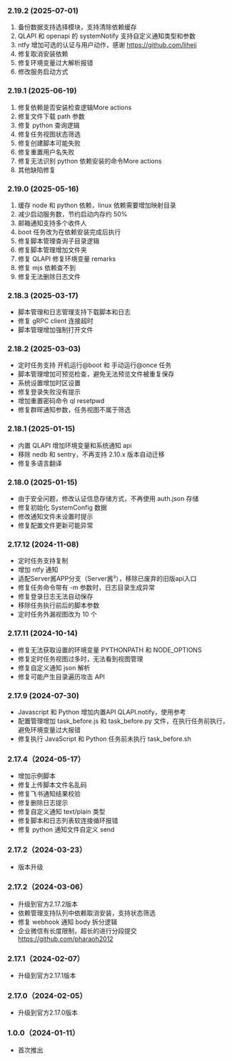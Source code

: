 ### 2.19.2 (2025-07-01)

1. 备份数据支持选择模块，支持清除依赖缓存
2. QLAPI 和 openapi 的 systemNotify 支持自定义通知类型和参数
3. ntfy 增加可选的认证与用户动作，感谢 https://github.com/liheji
4. 修复取消安装依赖
5. 修复环境变量过大解析报错
6. 修改服务启动方式

### 2.19.1 (2025-06-19)

1. 修复依赖是否安装检查逻辑More actions
2. 修复文件下载 path 参数
3. 修复 python 查询逻辑
4. 修复任务视图状态筛选
5. 修复创建脚本可能失败
6. 修复重置用户名失败
7. 修复无法识别 python 依赖安装的命令More actions
8. 其他缺陷修复

### 2.19.0 (2025-05-16)

1. 缓存 node 和 python 依赖，linux 依赖需要增加映射目录
2. 减少启动服务数，节约启动内存约 50%
3. 邮箱通知支持多个收件人
4. boot 任务改为在依赖安装完成后执行
5. 修复脚本管理查询子目录逻辑
6. 修复脚本管理增加文件夹
7. 修复 QLAPI 修复环境变量 remarks
8. 修复 mjs 依赖查不到
9. 修复无法删除日志文件

### 2.18.3 (2025-03-17)

- 脚本管理和日志管理支持下载脚本和日志
- 修复 gRPC client 连接超时
- 脚本管理增加强制打开文件

### 2.18.2 (2025-03-03)

- 定时任务支持 开机运行@boot 和 手动运行@once 任务
- 脚本管理增加可预览检查，避免无法预览文件被重复保存
- 系统设置增加时区设置
- 修复登录失败没有提示
- 增加重置密码命令 ql resetpwd
- 修复群晖通知参数，任务视图不属于筛选

### 2.18.1 (2025-01-15)

- 内置 QLAPI 增加环境变量和系统通知 api
- 移除 nedb 和 sentry，不再支持 2.10.x 版本自动迁移
- 修复多语言翻译

### 2.18.0 (2025-01-15)

- 由于安全问题，修改认证信息存储方式，不再使用 auth.json 存储
- 修复初始化 SystemConfig 数据
- 修改通知文件未设置时提示
- 修复配置文件更新可能异常

### 2.17.12 (2024-11-08)

- 定时任务支持复制
- 增加 ntfy 通知
- 适配Server酱APP分支（Server酱³），移除已废弃的旧版api入口
- 修复任务命令带有 -m 参数时，日志目录生成异常
- 修复登录日志无法自动保存
- 移除任务执行前后的脚本参数
- 定时任务外漏视图改为 10 个

### 2.17.11 (2024-10-14)

- 修复无法获取设置的环境变量 PYTHONPATH 和 NODE_OPTIONS
- 修复定时任务视图过多时，无法看到视图管理
- 修复自定义通知 json 解析
- 修复可能产生目录遍历攻击 API

### 2.17.9 (2024-07-30)

- Javascript 和 Python 增加内置API QLAPI.notify，使用参考
- 配置管理增加 task_before.js 和 task_before.py 文件，在执行任务前执行，避免环境变量过大报错
- 修复执行 JavaScript 和 Python 任务前未执行 task_before.sh

### 2.17.4（2024-05-17）

- 增加示例脚本
- 修复上传脚本文件名乱码
- 修复飞书通知结果校验
- 修复删除日志提示
- 修复自定义通知 text/plain 类型
- 修复脚本和日志列表软连接循环报错
- 修复 python 通知文件自定义 send

### 2.17.2（2024-03-23） 

- 版本升级

### 2.17.2（2024-03-06）

- 升级到官方2.17.2版本
- 依赖管理支持队列中依赖取消安装，支持状态筛选
- 修复 webhook 通知 body 拆分逻辑
- 企业微信有长度限制，超长的进行分段提交 https://github.com/pharaoh2012

### 2.17.1（2024-02-07） 

- 升级到官方2.17.1版本

### 2.17.0（2024-02-05） 

- 升级到官方2.17.0版本

### 1.0.0（2024-01-11） 

- 首次推出